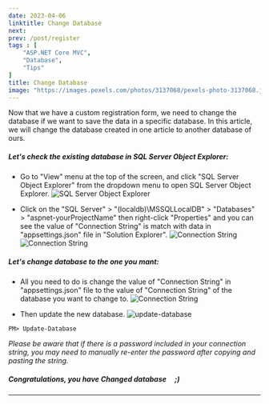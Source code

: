 ```yaml
---
date: 2023-04-06
linktitle: Change Database
next: 
prev: /post/register
tags : [   
    "ASP.NET Core MVC",
    "Database",
    "Tips"
]
title: Change Database
image: "https://images.pexels.com/photos/3137068/pexels-photo-3137068.jpeg?auto=compress&cs=tinysrgb&w=800"
---
```


Now that we have a custom registration form, we need to change the database if we want to save the data in a specific database. In this article, we will change the database created in one article to another database of ours.

##### Let's check the existing database in SQL Server Object Explorer:

- Go to "View" menu at the top of the screen, and click "SQL Server Object Explorer" from the dropdown menu to open SQL Server Object Explorer.
![SQL Server Object Explorer](/IncubatorBlog.io/images/change_database/sql_server_object_explorer.png)

- Click on the "SQL Server" > "(localdb)\MSSQLLocalDB" > "Databases" > "aspnet-yourProjectName" then right-click "Properties" and you can see the value of "Connection String" is match with data in "appsettings.json" file in "Solution Explorer".
![Connection String](/IncubatorBlog.io/images/change_database/connection_string.png)
![Connection String](/IncubatorBlog.io/images/change_database/appsettings_json.png)



##### Let's change database to the one you mant:

- All you need to do is change the value of "Connection String" in "appsettings.json" file to the value of "Connection String" of the database you want to change to.
![Connection String](/IncubatorBlog.io/images/change_database/change_connection_string.png)

- Then update the new database.
![update-database](/IncubatorBlog.io/images/register/update_database_.png)
```
PM> Update-Database
```

*Please be aware that if there is a password included in your connection string, you may need to manually re-enter the password after copying and pasting the string.*


##### Congratulations, you have Changed database &nbsp; &nbsp;  ;)

---

